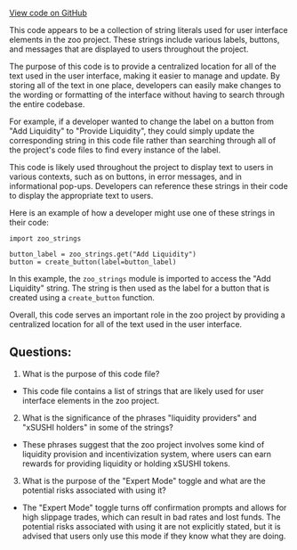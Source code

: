[View code on GitHub](zoo-labs/zoo/blob/master/core/locale/fa.json)

This code appears to be a collection of string literals used for user interface elements in the zoo project. These strings include various labels, buttons, and messages that are displayed to users throughout the project. 

The purpose of this code is to provide a centralized location for all of the text used in the user interface, making it easier to manage and update. By storing all of the text in one place, developers can easily make changes to the wording or formatting of the interface without having to search through the entire codebase.

For example, if a developer wanted to change the label on a button from "Add Liquidity" to "Provide Liquidity", they could simply update the corresponding string in this code file rather than searching through all of the project's code files to find every instance of the label.

This code is likely used throughout the project to display text to users in various contexts, such as on buttons, in error messages, and in informational pop-ups. Developers can reference these strings in their code to display the appropriate text to users.

Here is an example of how a developer might use one of these strings in their code:

```
import zoo_strings

button_label = zoo_strings.get("Add Liquidity")
button = create_button(label=button_label)
```

In this example, the `zoo_strings` module is imported to access the "Add Liquidity" string. The string is then used as the label for a button that is created using a `create_button` function.

Overall, this code serves an important role in the zoo project by providing a centralized location for all of the text used in the user interface.
## Questions: 
 1. What is the purpose of this code file?
- This code file contains a list of strings that are likely used for user interface elements in the zoo project.

2. What is the significance of the phrases "liquidity providers" and "xSUSHI holders" in some of the strings?
- These phrases suggest that the zoo project involves some kind of liquidity provision and incentivization system, where users can earn rewards for providing liquidity or holding xSUSHI tokens.

3. What is the purpose of the "Expert Mode" toggle and what are the potential risks associated with using it?
- The "Expert Mode" toggle turns off confirmation prompts and allows for high slippage trades, which can result in bad rates and lost funds. The potential risks associated with using it are not explicitly stated, but it is advised that users only use this mode if they know what they are doing.